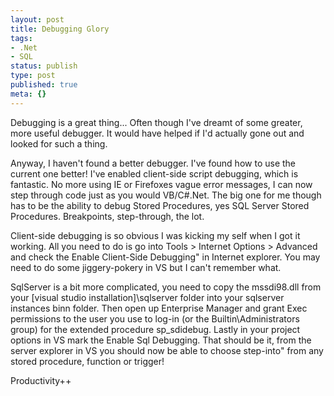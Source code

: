 ```yaml
---
layout: post
title: Debugging Glory
tags:
- .Net
- SQL
status: publish
type: post
published: true
meta: {}
---
```

Debugging is a great thing... Often though I've dreamt of some greater, more useful debugger. It would have helped if I'd actually gone out and looked for such a thing.

Anyway, I haven't found a better debugger. I've found how to use the current one better! I've enabled client-side script debugging, which is fantastic. No more using IE or Firefoxes vague error messages, I can now step through code just as you would VB/C#.Net. The big one for me though has to be the ability to debug Stored Procedures, yes SQL Server Stored Procedures. Breakpoints, step-through, the lot.

<!-- more -->

Client-side debugging is so obvious I was kicking my self when I got it working. All you need to do is go into Tools > Internet Options > Advanced and check the Enable Client-Side Debugging" in Internet explorer. You may need to do some jiggery-pokery in VS but I can't remember what.

SqlServer is a bit more complicated, you need to copy the mssdi98.dll from your [visual studio installation]\\sqlserver folder into your sqlserver instances binn folder. Then open up Enterprise Manager and grant Exec permissions to the user you use to log-in (or the Builtin\\Administrators group) for the extended procedure sp_sdidebug. Lastly in your project options in VS mark the Enable Sql Debugging. That should be it, from the server explorer in VS you should now be able to choose step-into" from any stored procedure, function or trigger!

Productivity++
